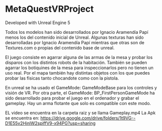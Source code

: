 # MetaQuestVRProject

Developed with Unreal Engine 5

Todos los modelos han sido desarrollados por Ignacio Aramendía Papí menos los del contenido inicial de Unreal.
Algunas texturas han sido desarrolladas por Ignacio Aramendía Papí mientras que otras son de Textures.com o propias del contenido base de unreal.

El juego consiste en agarrar alguna de las armas de la mesa y probar los disparos con los distintos robots de la habitación. También se pueden agarrar los botiquines de la mesa para inspeccionarlos pero no tienen un uso real.
Por el mapa también hay distintas objetos con los que puedes probar las fisicas tanto chocandote como con la pistola.


En unreal se ha usado el GameMode: GameModeBase para los controles y visión de VR. 
Por otra parte, el GameMode: BP_FirstPersonGameMode ha sido desarrollado para probar el juego en el ordenador y grabar el gameplay. Hay un arma flotante que solo es compatible con este modo.

EL video se encuentra en la carpeta raiz y se llama Gameplay.mp4
La Apk se encuentra en: https://drive.google.com/drive/folders/1t9VG--D1E55v2HinlW2spiffV9-x94PG?usp=sharing
